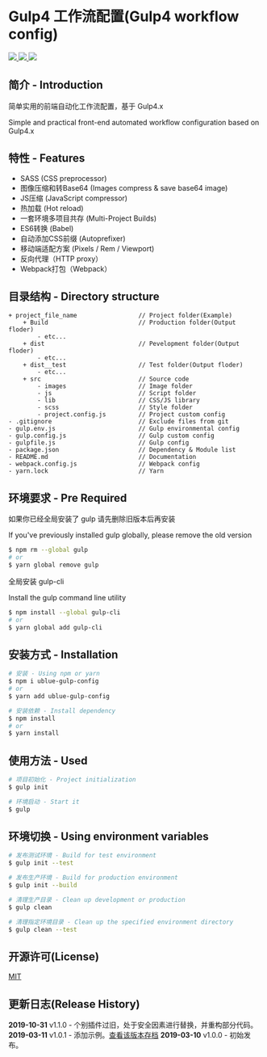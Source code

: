 # Gulp4 工作流配置(Gulp4 workflow config)

<p>
    <a href="https://travis-ci.org/zhonglimh/Ublue-gulp-config.svg?branch=master">
        <img src="https://travis-ci.org/zhonglimh/Ublue-gulp-config.svg?branch=master">
    </a>
    <a href="https://npmcharts.com/compare/ublue-gulp-config?minimal=true">
        <img src="https://img.shields.io/npm/dt/ublue-gulp-config.svg">
    </a>
    <a href="https://www.npmjs.com/package/ublue-gulp-config">
        <img src="https://img.shields.io/npm/v/ublue-gulp-config.svg">
    </a>
</p>

## 简介 - Introduction

简单实用的前端自动化工作流配置，基于 Gulp4.x

Simple and practical front-end automated workflow configuration based on Gulp4.x

## 特性 - Features
* SASS (CSS preprocessor)
* 图像压缩和转Base64 (Images compress & save base64 image)
* JS压缩 (JavaScript compressor)
* 热加载 (Hot reload)
* 一套环境多项目共存 (Multi-Project Builds)
* ES6转换 (Babel)
* 自动添加CSS前缀 (Autoprefixer)
* 移动端适配方案 (Pixels / Rem / Viewport)
* 反向代理（HTTP proxy）
* Webpack打包（Webpack）

## 目录结构 - Directory structure
```
+ project_file_name                 // Project folder(Example)
    + Build                         // Production folder(Output floder)
        - etc...
    + dist                          // Pevelopment folder(Output floder)
        - etc...
    + dist__test                    // Test folder(Output floder)
        - etc...
    + src                           // Source code
        - images                    // Image folder
        - js                        // Script folder
        - lib                       // CSS/JS library
        - scss                      // Style folder
        - project.config.js         // Project custom config
- .gitignore                        // Exclude files from git
- gulp.env.js                       // Gulp environmental config
- gulp.config.js                    // Gulp custom config
- gulpfile.js                       // Gulp config
- package.json                      // Dependency & Module list
- README.md                         // Documentation
- webpack.config.js                 // Webpack config
- yarn.lock                         // Yarn
```

## 环境要求 - Pre Required

如果你已经全局安装了 gulp 请先删除旧版本后再安装

If you've previously installed gulp globally, please remove the old version

```bash
$ npm rm --global gulp
# or
$ yarn global remove gulp
```

全局安装 gulp-cli

Install the gulp command line utility

```bash
$ npm install --global gulp-cli
# or
$ yarn global add gulp-cli
```

## 安装方式 - Installation

```bash
# 安装 - Using npm or yarn
$ npm i ublue-gulp-config
# or
$ yarn add ublue-gulp-config

# 安装依赖 - Install dependency
$ npm install
# or
$ yarn install
```

## 使用方法 - Used

```bash
# 项目初始化 - Project initialization
$ gulp init

# 环境启动 - Start it
$ gulp
```

## 环境切换 - Using environment variables

```bash
# 发布测试环境 - Build for test environment
$ gulp init --test

# 发布生产环境 - Build for production environment
$ gulp init --build

# 清理生产目录 - Clean up development or production
$ gulp clean

# 清理指定环境目录 - Clean up the specified environment directory
$ gulp clean --test
```

## 开源许可(License)
[MIT](https://opensource.org/licenses/MIT)

## 更新日志(Release History)

**2019-10-31**
v1.1.0 - 个别插件过旧，处于安全因素进行替换，并重构部分代码。
**2019-03-11**
v1.0.1 - 添加示例。[查看该版本存档](https://github.com/zhonglimh/Ublue-gulp-config/tree/v1.0.1)
**2019-03-10**
v1.0.0 - 初始发布。